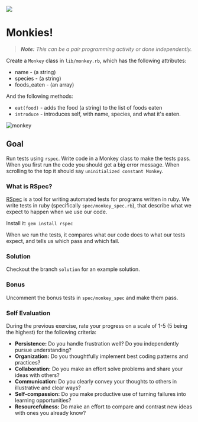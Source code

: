 ![](https://ga-dash.s3.amazonaws.com/production/assets/logo-9f88ae6c9c3871690e33280fcf557f33.png)

# Monkies!

> ***Note:*** *This can be a pair programming activity or done independently.*

Create a `Monkey` class in `lib/monkey.rb`, which has the following attributes:
* name - (a string)
* species - (a string)
* foods_eaten - (an array)

And the following methods:

* `eat(food)` - adds the food (a string) to the list of foods eaten
* `introduce` - introduces self, with name, species, and what it's eaten.

![monkey](http://thewondrous.com/wp-content/uploads/2015/04/funny-images-of-monkey.jpg)

## Goal

Run tests using `rspec`. Write code in a Monkey class to make the tests pass. When you first run the code you should get a big error message. When scrolling to the top it should say `uninitialized constant Monkey`.

### What is RSpec?

[RSpec](http://rspec.info/) is a tool for writing automated tests for programs written in ruby. We write tests in ruby (specifically `spec/monkey_spec.rb`), that describe what we expect to happen when we use our code.

Install it: `gem install rspec`

When we run the tests, it compares what our code does to what our tests expect, and tells us which pass and which fail.

### Solution

Checkout the branch `solution` for an example solution.

### Bonus

Uncomment the bonus tests in `spec/monkey_spec` and make them pass.

### Self Evaluation

During the previous exercise, rate your progress on a scale of 1-5 (5 being the highest) for the following criteria:

- **Persistence:** Do you handle frustration well? Do you independently pursue understanding?
- **Organization:** Do you thoughtfully implement best coding patterns and practices?
- **Collaboration:** Do you make an effort solve problems and share your ideas with others?
- **Communication:** Do you clearly convey your thoughts to others in illustrative and clear ways?
- **Self-compassion:** Do you make productive use of turning failures into learning opportunities?
- **Resourcefulness:** Do make an effort to compare and contrast new ideas with ones you already know? 